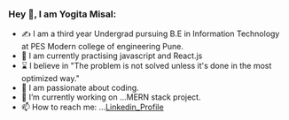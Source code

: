 ### Hey :wave:, I am Yogita Misal:

- :writing_hand: I am a third year Undergrad pursuing B.E in Information Technology at PES Modern college of engineering Pune.
- :seedling:	I am currently practising javascript and React.js
- :hourglass: I believe in "The problem is not solved unless it's done in the most optimized way." 
- :heartbeat: I am passionate about coding.
- 🔭 I’m currently working on ...MERN stack project.
- 📫 How to reach me: ...[Linkedin_Profile](https://www.linkedin.com/in/yogita-misal-a42b48191?lipi=urn%3Ali%3Apage%3Ad_flagship3_profile_view_base_contact_details%3Bb%2FEi2rGTTfqSOhVJoL4mXQ%3D%3D)
